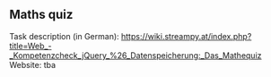 ## Maths quiz
Task description (in German): https://wiki.streampy.at/index.php?title=Web_-_Kompetenzcheck_jQuery_%26_Datenspeicherung:_Das_Mathequiz
Website: tba